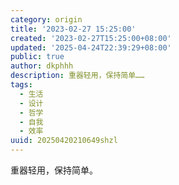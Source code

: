 ```yaml
---
category: origin
title: '2023-02-27 15:25:00'
created: '2023-02-27T15:25:00+08:00'
updated: '2025-04-24T22:39:29+08:00'
public: true
author: dkphhh
description: 重器轻用，保持简单……
tags:
  - 生活
  - 设计
  - 哲学
  - 自我
  - 效率
uuid: 20250420210649shzl
---
```


重器轻用，保持简单。
